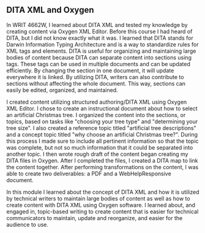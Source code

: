 ## DITA XML and Oxygen

In WRIT 4662W, I learned about DITA XML and tested my knowledge by creating content via Oxygen XML Editor. Before this course I had heard of DITA, but I did not know exactly what it was. I learned that DITA stands for Darwin Information Typing Architecture and is a way to standardize rules for XML tags and elements. DITA is useful for organizing and maintaining large bodies of content because DITA can separate content into sections using tags. These tags can be used in multiple documents and can be updated efficiently. By changing the section in one document, it will update everywhere it is linked. By utilizing DITA, writers can also contribute to sections without affecting the whole document. This way, sections can easily be edited, organized, and maintained.

I created content utilizing structured authoring/DITA XML using Oxygen XML Editor. I chose to create an instructional document about how to select an artificial Christmas tree. I organized the content into the sections, or topics, based on tasks like "choosing your tree type" and "determining your tree size". I also created a reference topic titled "artificial tree descriptions" and a concept topic titled "why choose an artificial Christmas tree?". During this process I made sure to include all pertinent information so that the topic was complete, but not so much information that it could be separated into another topic. I then wrote rough draft of the content began creating my DITA files in Oxygen. After I completed the files, I created a DITA map to link the content together. After performing transformations on the content, I was able to create two deliverables: a PDF and a WebHelpResponsive document. 

In this module I learned about the concept of DITA XML and how it is utilized by technical writers to maintain large bodies of content as well as how to create content with DITA XML using Oxygen software. I learned about, and engaged in, topic-based writing to create content that is easier for technical communicators to maintain, update and reorganize, and easier for the audience to use.
